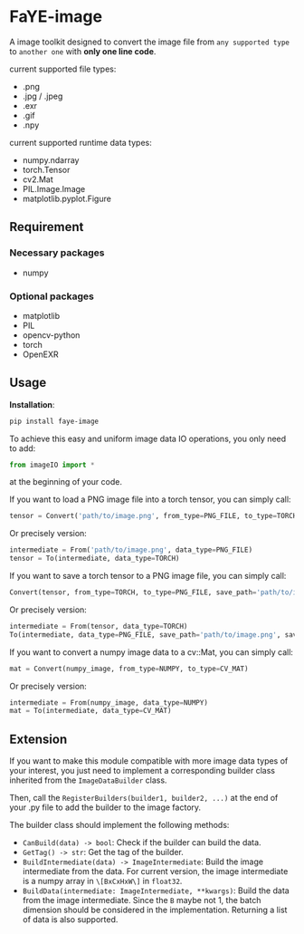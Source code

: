 # FaYE-image
A image toolkit designed to convert the image file from `any supported type` to `another one` with **only one line code**.

current supported file types:
- .png
- .jpg / .jpeg
- .exr
- .gif
- .npy

current supported runtime data types:
- numpy.ndarray
- torch.Tensor
- cv2.Mat
- PIL.Image.Image
- matplotlib.pyplot.Figure

## Requirement
### Necessary packages
- numpy
### Optional packages
- matplotlib
- PIL
- opencv-python
- torch
- OpenEXR

## Usage
**Installation**:
```bash
pip install faye-image
```

To achieve this easy and uniform image data IO operations, you only need to add:
```python
from imageIO import *
```
at the beginning of your code.

If you want to load a PNG image file into a torch tensor, you can simply call:
```python
tensor = Convert('path/to/image.png', from_type=PNG_FILE, to_type=TORCH)
```
Or precisely version:
```python
intermediate = From('path/to/image.png', data_type=PNG_FILE)
tensor = To(intermediate, data_type=TORCH)
```

If you want to save a torch tensor to a PNG image file, you can simply call:
```python
Convert(tensor, from_type=TORCH, to_type=PNG_FILE, save_path='path/to/image.png', save_mode='RGB')
```
Or precisely version:
```python
intermediate = From(tensor, data_type=TORCH)
To(intermediate, data_type=PNG_FILE, save_path='path/to/image.png', save_mode='RGB')
```

If you want to convert a numpy image data to a cv::Mat, you can simply call:
```python
mat = Convert(numpy_image, from_type=NUMPY, to_type=CV_MAT)
```
Or precisely version:
```python
intermediate = From(numpy_image, data_type=NUMPY)
mat = To(intermediate, data_type=CV_MAT)
```

## Extension
If you want to make this module compatible with more image data types of your interest,
     you just need to implement a corresponding builder class inherited from the `ImageDataBuilder` class.

Then, call the `RegisterBuilders(builder1, builder2, ...)` at the end of your .py file to add the builder to the image factory.


The builder class should implement the following methods:
- `CanBuild(data) -> bool`: Check if the builder can build the data.
- `GetTag() -> str`: Get the tag of the builder.
- `BuildIntermediate(data) -> ImageIntermediate`: Build the image intermediate from the data.
    For current version, the image intermediate is a numpy array in `\[BxCxHxW\]` in `float32`.
- `BuildData(intermediate: ImageIntermediate, **kwargs)`: Build the data from the image intermediate.
    Since the `B` maybe not 1, the batch dimension should be considered in the implementation.
    Returning a list of data is also supported.